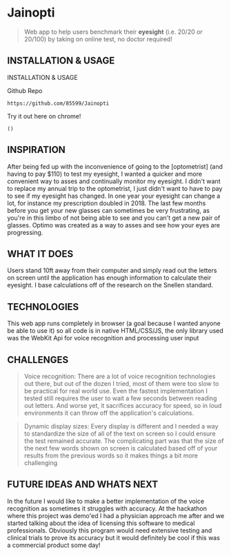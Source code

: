 # Jainopti


> Web app to help users benchmark their **eyesight** (i.e. 20/20 or 20/100) by taking on online test, no doctor required!

## INSTALLATION & USAGE

INSTALLATION & USAGE

Github Repo
```
https://github.com/85599/Jainopti
```

Try it out here on chrome!
```
()
```


## INSPIRATION
After being fed up with the inconvenience of going to the [optometrist] (and having to pay $110) to test my eyesight, I wanted a quicker and more convenient way to asses and continually monitor my eyesight. I didn't want to replace my annual trip to the optometrist, I just didn't want to have to pay to see if my eyesight has changed. In one year your eyesight can change a lot, for instance my prescription doubled in 2018. The last few months before you get your new glasses can sometimes be very frustrating, as you're in this limbo of not being able to see and you can't get a new pair of glasses. Optimo was created as a way to asses and see how your eyes are progressing.

## WHAT IT DOES

Users stand 10ft away from their computer and simply read out the letters on screen until the application has enough information to calculate their eyesight. I base calculations off of the research on the Snellen standard.

## TECHNOLOGIES

This web app runs completely in browser (a goal because I wanted anyone be able to use it) so all code is in native HTML/CSS/JS, the only library used was the WebKit Api for voice recognition and processing user input

## CHALLENGES

> Voice recognition:
There are a lot of voice recognition technologies out there, but out of the dozen I tried, most of them were too slow to be practical for real world use. Even the fastest implementation I tested still requires the user to wait a few seconds between reading out letters. And worse yet, it sacrifices accuracy for speed, so in loud environments it can throw off the application's calculations.

> Dynamic display sizes:
Every display is different and I needed a way to standardize the size of all of the text on screen so I could ensure the test remained accurate. The complicating part was that the size of the next few words shown on screen is calculated based off of your results from the previous words so it makes things a bit more challenging

## FUTURE IDEAS AND WHATS NEXT 

In the future I would like to make a better implementation of the voice recognition as sometimes it struggles with accuracy. At the hackathon where this project was demo'ed I had a physician approach me after and we started talking about the idea of licensing this software to medical professionals. Obviously this program would need extensive testing and clinical trials to prove its accuracy but it would definitely be cool if this was a commercial product some day!


